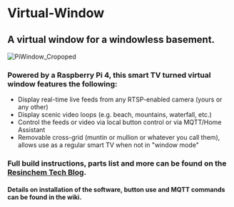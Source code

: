 # Virtual-Window
## A virtual window for a windowless basement. 

![PiWindow_Cropoped](https://user-images.githubusercontent.com/55962781/111055783-4f206680-8447-11eb-8ae0-bcf81e2ed6f3.jpg)

### Powered by a Raspberry Pi 4, this smart TV turned virtual window features the following:

* Display real-time live feeds from any RTSP-enabled camera (yours or any other)
* Display scenic video loops (e.g. beach, mountains, waterfall, etc.)
* Control the feeds or video via local button control or via MQTT/Home Assistant
* Removable cross-grid (muntin or mullion or whatever you call them), allows use as a regular smart TV when not in "window mode"

### Full build instructions, parts list and more can be found on the [Resinchem Tech Blog](https://resinchemtech.blogspot.com/2021/03/a-virtual-window-for-windowless-basement.html).

#### Details on installation of the software, button use and MQTT commands can be found in the wiki.
